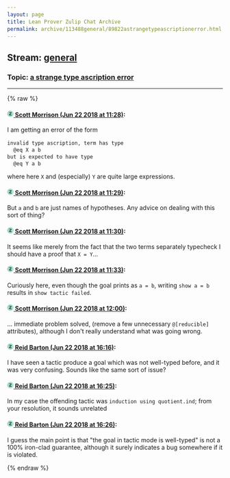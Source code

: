 ```yaml
---
layout: page
title: Lean Prover Zulip Chat Archive 
permalink: archive/113488general/89822astrangetypeascriptionerror.html
---
```


## Stream: [general](index.html)
### Topic: [a strange type ascription error](89822astrangetypeascriptionerror.html)

---


{% raw %}
#### [![Click to go to Zulip](../../assets/img/zulip2.png) Scott Morrison (Jun 22 2018 at 11:28)](https://leanprover.zulipchat.com/#narrow/stream/113488-general/topic/a%20strange%20type%20ascription%20error/near/128464038):
I am getting an error of the form 
````
invalid type ascription, term has type
  @eq X a b
but is expected to have type
  @eq Y a b
````
where here `X` and (especially) `Y` are quite large expressions.

#### [![Click to go to Zulip](../../assets/img/zulip2.png) Scott Morrison (Jun 22 2018 at 11:29)](https://leanprover.zulipchat.com/#narrow/stream/113488-general/topic/a%20strange%20type%20ascription%20error/near/128464065):
But `a` and `b` are just names of hypotheses. Any advice on dealing with this sort of thing?

#### [![Click to go to Zulip](../../assets/img/zulip2.png) Scott Morrison (Jun 22 2018 at 11:30)](https://leanprover.zulipchat.com/#narrow/stream/113488-general/topic/a%20strange%20type%20ascription%20error/near/128464118):
It seems like merely from the fact that the two terms separately typecheck I should have a proof that `X = Y`...

#### [![Click to go to Zulip](../../assets/img/zulip2.png) Scott Morrison (Jun 22 2018 at 11:33)](https://leanprover.zulipchat.com/#narrow/stream/113488-general/topic/a%20strange%20type%20ascription%20error/near/128464203):
Curiously here, even though the goal prints as `a = b`, writing `show a = b` results in `show tactic failed`.

#### [![Click to go to Zulip](../../assets/img/zulip2.png) Scott Morrison (Jun 22 2018 at 12:00)](https://leanprover.zulipchat.com/#narrow/stream/113488-general/topic/a%20strange%20type%20ascription%20error/near/128465208):
... immediate problem solved, (remove a few unnecessary `@[reducible]` attributes), although I don't really understand what was going wrong.

#### [![Click to go to Zulip](../../assets/img/zulip2.png) Reid Barton (Jun 22 2018 at 16:16)](https://leanprover.zulipchat.com/#narrow/stream/113488-general/topic/a%20strange%20type%20ascription%20error/near/128474905):
I have seen a tactic produce a goal which was not well-typed before, and it was very confusing. Sounds like the same sort of issue?

#### [![Click to go to Zulip](../../assets/img/zulip2.png) Reid Barton (Jun 22 2018 at 16:25)](https://leanprover.zulipchat.com/#narrow/stream/113488-general/topic/a%20strange%20type%20ascription%20error/near/128475258):
In my case the offending tactic was `induction using quotient.ind`; from your resolution, it sounds unrelated

#### [![Click to go to Zulip](../../assets/img/zulip2.png) Reid Barton (Jun 22 2018 at 16:26)](https://leanprover.zulipchat.com/#narrow/stream/113488-general/topic/a%20strange%20type%20ascription%20error/near/128475337):
I guess the main point is that "the goal in tactic mode is well-typed" is not a 100% iron-clad guarantee, although it surely indicates a bug somewhere if it is violated.


{% endraw %}
